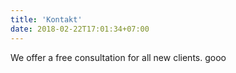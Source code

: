 ```yaml
---
title: 'Kontakt'
date: 2018-02-22T17:01:34+07:00
---
```


We offer a free consultation for all new clients. gooo
